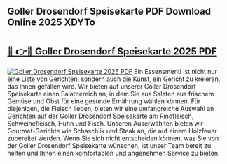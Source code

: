 ## Goller Drosendorf Speisekarte PDF Download Online 2025 XDYTo

# <h2><a href="http://gc61li2.nevu.top/?p=Goller+Drosendorf+Speisekarte">🔗 👉🔴 Goller Drosendorf Speisekarte 2025 PDF</a></h2>

[![Goller Drosendorf Speisekarte 2025 PDF](https://i.imgur.com/dBaPXMq.png)](http://gc61li2.nevu.top/?p=Goller+Drosendorf+Speisekarte)
Ein Essensmenü ist nicht nur eine Liste von Gerichten, sondern auch die Kunst, ein Gericht zu kreieren, das Ihnen gefallen wird. Wir bieten auf unserer Goller Drosendorf Speisekarte einen Salatbereich an, in dem Sie aus Salaten aus frischem Gemüse und Obst für eine gesunde Ernährung wählen können. Für diejenigen, die Fleisch lieben, bieten wir eine umfangreiche Auswahl an Gerichten auf der Goller Drosendorf Speisekarte an: Rindfleisch, Schweinefleisch, Huhn und Fisch. Unseren Auserwählten bieten wir Gourmet-Gerichte wie Schaschlik und Steak an, die auf einem Holzfeuer zubereitet werden. Wenn Sie sich nicht entscheiden können, was Sie von der Goller Drosendorf Speisekarte wünschen, ist unser Team bereit zu helfen und Ihnen einen komfortablen und angenehmen Service zu bieten.
